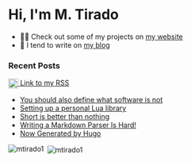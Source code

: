 <h1 align="left">Hi, I'm M. Tirado</h1>

- 👨‍💻 Check out some of my projects on [my website](https://mtirado.com)
- 📝 I tend to write on [my blog](https://mtirado.com/blog)

### Recent Posts
<p align="left">
<a href="https://mtirado.com/rss.xml" target="blank"><img align="center" src="https://raw.githubusercontent.com/rahuldkjain/github-profile-readme-generator/master/src/images/icons/Social/rss.svg" alt="https://mtirado.com/rss.xml" width="20" height="20"/> Link to my RSS</a>
</p>


<!-- BLOG-POST-LIST:START -->
- [You should also define what software is not](https://mtirado.com/blog/define-what-software-is-not/)
- [Setting up a personal Lua library](https://mtirado.com/blog/setting-up-a-personal-lua-library/)
- [Short is better than nothing](https://mtirado.com/blog/short-is-better-than-nothing/)
- [Writing a Markdown Parser Is Hard!](https://mtirado.com/blog/writing-a-markdown-parser-is-hard/)
- [Now Generated by Hugo](https://mtirado.com/blog/now-generated-by-hugo/)
<!-- BLOG-POST-LIST:END -->

<p><img align="left" src="https://github-readme-stats.vercel.app/api/top-langs?username=mtirado1&show_icons=true&locale=en&layout=compact" alt="mtirado1" /></p>

<p>&nbsp;<img align="center" src="https://github-readme-stats.vercel.app/api?username=mtirado1&show_icons=true&locale=en" alt="mtirado1" /></p>

